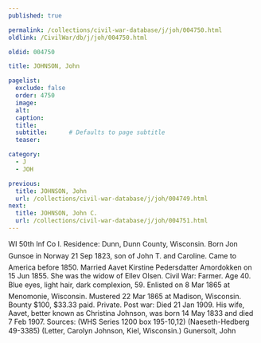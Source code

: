 ```yaml
---
published: true

permalink: /collections/civil-war-database/j/joh/004750.html
oldlink: /CivilWar/db/j/joh/004750.html

oldid: 004750

title: JOHNSON, John

pagelist:
  exclude: false
  order: 4750
  image: 
  alt:
  caption:
  title:
  subtitle:      # Defaults to page subtitle
  teaser:

category: 
  - J 
  - JOH

previous:
  title: JOHNSON, John
  url: /collections/civil-war-database/j/joh/004749.html  
next:
  title: JOHNSON, John C.
  url: /collections/civil-war-database/j/joh/004751.html   
---
```

WI 50th Inf Co I. Residence: Dunn, Dunn County, Wisconsin. Born &#147;Jon Gunsoe&#148; in Norway 21 Sep 1823, son of John T. and Caroline. Came to America before 1850. Married Aavet Kirstine Pedersdatter Amordokken on 15 Jun 1855. She was the widow of Ellev Olsen. Civil War: Farmer. Age 40. Blue eyes, light hair, dark complexion, 5&#146;9&#148;. Enlisted on 8 Mar 1865 at Menomonie, Wisconsin. Mustered 22 Mar 1865 at Madison, Wisconsin. Bounty $100, $33.33 paid. Private. Post war: Died 21 Jan 1909. His wife, Aavet, better known as Christina Johnson, was born 14 May 1833 and died 7 Feb 1907. Sources: (WHS Series 1200 box 195-10,12) (Naeseth-Hedberg &#146;49-3385) (Letter, Carolyn Johnson, Kiel, Wisconsin.) &#147;Gunersolt, John&#148;